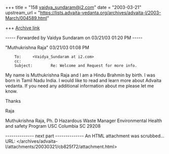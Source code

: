 +++
title = "158 vaidya_sundaram@i2.com"
date = "2003-03-21"
upstream_url = "https://lists.advaita-vedanta.org/archives/advaita-l/2003-March/004589.html"

+++
[Archive link](https://lists.advaita-vedanta.org/archives/advaita-l/2003-March/004589.html)

----- Forwarded by Vaidya Sundaram on 03/21/03 01:20 PM -----


"Muthukrishna Raja" <MRAJA at gwm.sc.edu>
03/21/03 01:08 PM


        To:     <Vaidya_Sundaram at i2.com>
        cc:
        Subject:        Re: Welcome and Request for more info.


My name is Muthukrishna Raja and I am a Hindu Brahmin by birth. I was
born in Tamil Nadu India. I would like to read and learn more about
Advaita vedanta. If you need any additional information about me please
let me know.

Thanks

Raja

Muthukrishna Raja, Ph. D
Hazardous Waste Manager
Environmental Health and safety Program
USC
Columbia
SC 29208

-------------- next part --------------
An HTML attachment was scrubbed...
URL: </archives/advaita-l/attachments/20030321/cb825f72/attachment.html>
